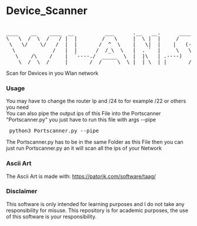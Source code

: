 # Device_Scanner
<pre>

____    __    ____  __          ___      .__   __.      _______.  ______     ___      .__   __. .__   __.  _______ .______      
\   \  /  \  /   / |  |        /   \     |  \ |  |     /       | /      |   /   \     |  \ |  | |  \ |  | |   ____||   _  \     
 \   \/    \/   /  |  |       /  ^  \    |   \|  |    |   (----`|  ,----'  /  ^  \    |   \|  | |   \|  | |  |__   |  |_)  |    
  \            /   |  |      /  /_\  \   |  . `  |     \   \    |  |      /  /_\  \   |  . `  | |  . `  | |   __|  |      /     
   \    /\    /    |  `----./  _____  \  |  |\   | .----)   |   |  `----./  _____  \  |  |\   | |  |\   | |  |____ |  |\  \----.
    \__/  \__/     |_______/__/     \__\ |__| \__| |_______/     \______/__/     \__\ |__| \__| |__| \__| |_______|| _| `._____|
</pre>
Scan for Devices in you Wlan network  

### Usage
You may have to change the router Ip and /24 to for example /22 or others you need  
You can also pipe the output ips of this File into the Portscanner "Portscanner.py" you just have to run this file with args --pipe  
<pre> python3 Portscanner.py --pipe </pre>
The Portscanner.py has to be in the same Folder as this File then you can just run Portscanner.py an it will scan all the ips of your Network

### Ascii Art  
The Ascii Art is made with: https://patorjk.com/software/taag/

### Disclaimer
This software is only intended for learning purposes and I do not take any responsibility for misuse. 
This repository is for academic purposes, the use of this software is your responsibility.

